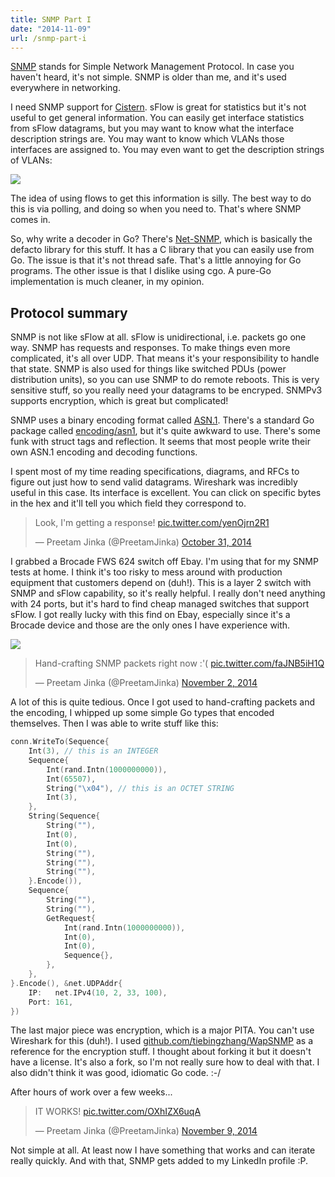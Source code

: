 ```yaml
---
title: SNMP Part I
date: "2014-11-09"
url: /snmp-part-i
---
```



[SNMP](http://en.wikipedia.org/wiki/Simple_Network_Management_Protocol) stands for Simple Network Management Protocol.
In case you haven't heard, it's not simple. SNMP is older than me, and it's used everywhere in networking.

I need SNMP support for [Cistern](https://github.com/Preetam/cistern). sFlow is great for statistics
but it's not useful to get general information. You can easily get interface statistics from sFlow datagrams,
but you may want to know what the interface description strings are. You may want to know which VLANs those interfaces
are assigned to. You may even want to get the description strings of VLANs:

![](http://static.misfra.me/images/posts/snmp-part-i/observium-vlans.png)

The idea of using flows to get this information is silly. The best way to do this is via polling, and doing so when you need to.
That's where SNMP comes in.

So, why write a decoder in Go? There's [Net-SNMP](http://net-snmp.sourceforge.net/), which is basically the defacto
library for this stuff. It has a C library that you can easily use from Go. The issue is that it's not thread safe.
That's a little annoying for Go programs. The other issue is that I dislike using cgo. A pure-Go implementation
is much cleaner, in my opinion.

Protocol summary
---
SNMP is not like sFlow at all. sFlow is unidirectional, i.e. packets go one way. SNMP has requests and responses.
To make things even more complicated, it's all over UDP. That means it's your responsibility to handle that state.
SNMP is also used for things like switched PDUs (power distribution units), so you can use SNMP to do remote reboots.
This is very sensitive stuff, so you really need your datagrams to be encryped. SNMPv3 supports encryption, which is
great but complicated!

SNMP uses a binary encoding format called [ASN.1](https://en.wikipedia.org/wiki/Abstract_Syntax_Notation_One). There's a
standard Go package called [encoding/asn1](http://golang.org/pkg/encoding/asn1/), but it's quite awkward to use. There's
some funk with struct tags and reflection. It seems that most people write their own ASN.1 encoding and decoding functions.

I spent most of my time reading specifications, diagrams, and RFCs to figure out just how to send valid datagrams.
Wireshark was incredibly useful in this case. Its interface is excellent. You can click on specific bytes in the hex and it'll
tell you which field they correspond to.

<blockquote class="twitter-tweet" lang="en"><p>Look, I&#39;m getting a response! <a href="http://t.co/yenOjrn2R1">pic.twitter.com/yenOjrn2R1</a></p>&mdash; Preetam Jinka (@PreetamJinka) <a href="https://twitter.com/PreetamJinka/status/528057163806437376">October 31, 2014</a></blockquote>
<script async src="//platform.twitter.com/widgets.js" charset="utf-8"></script>

I grabbed a Brocade FWS 624 switch off Ebay. I'm using that for my SNMP tests at home. I think it's too risky to mess around
with production equipment that customers depend on (duh!). This is a layer 2 switch with SNMP and sFlow capability, so it's really helpful.
I really don't need anything with 24 ports, but it's hard to find cheap managed switches that support sFlow. I got really lucky with this find
on Ebay, especially since it's a Brocade device and those are the only ones I have experience with.

![](http://static.misfra.me/images/posts/snmp-part-i/fws-624.jpg)

<blockquote class="twitter-tweet" lang="en"><p>Hand-crafting SNMP packets right now :&#39;( <a href="http://t.co/faJNB5iH1Q">pic.twitter.com/faJNB5iH1Q</a></p>&mdash; Preetam Jinka (@PreetamJinka) <a href="https://twitter.com/PreetamJinka/status/528811871567347713">November 2, 2014</a></blockquote>
<script async src="//platform.twitter.com/widgets.js" charset="utf-8"></script>

A lot of this is quite tedious. Once I got used to hand-crafting packets and the encoding, I whipped up some simple
Go types that encoded themselves. Then I was able to write stuff like this:

```go
conn.WriteTo(Sequence{
	Int(3), // this is an INTEGER
	Sequence{
		Int(rand.Intn(1000000000)),
		Int(65507),
		String("\x04"), // this is an OCTET STRING
		Int(3),
	},
	String(Sequence{
		String(""),
		Int(0),
		Int(0),
		String(""),
		String(""),
		String(""),
	}.Encode()),
	Sequence{
		String(""),
		String(""),
		GetRequest{
			Int(rand.Intn(1000000000)),
			Int(0),
			Int(0),
			Sequence{},
		},
	},
}.Encode(), &net.UDPAddr{
	IP:   net.IPv4(10, 2, 33, 100),
	Port: 161,
})
```

The last major piece was encryption, which is a major PITA. You can't use Wireshark for this (duh!).
I used [github.com/tiebingzhang/WapSNMP](https://github.com/tiebingzhang/WapSNMP/) as a reference for the
encryption stuff. I thought about forking it but it doesn't have a license. It's also a fork, so I'm not
really sure how to deal with that. I also didn't think it was good, idiomatic Go code. :-/

After hours of work over a few weeks...

<blockquote class="twitter-tweet" lang="en"><p>IT WORKS! <a href="http://t.co/OXhIZX6uqA">pic.twitter.com/OXhIZX6uqA</a></p>&mdash; Preetam Jinka (@PreetamJinka) <a href="https://twitter.com/PreetamJinka/status/531541736062214144">November 9, 2014</a></blockquote>
<script async src="//platform.twitter.com/widgets.js" charset="utf-8"></script>

Not simple at all. At least now I have something that works and can iterate really quickly. And with that,
SNMP gets added to my LinkedIn profile :P.
